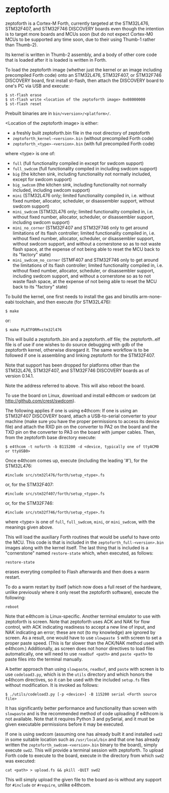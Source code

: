 # zeptoforth

zeptoforth is a Cortex-M Forth, currently targeted at the STM32L476, STM32F407, and STM32F746 DISCOVERY boards even though the intention is to target more boards and MCUs soon (but do not expect Cortex-M0 MCUs to be supported any time soon, due to their using Thumb-1 rather than Thumb-2).

Its kernel is written in Thumb-2 assembly, and a body of other core code that is loaded after it is loaded is written in Forth.

To load the zeptoforth image (whether just the kernel or an image including precompiled Forth code) onto an STM32L476, STM32F407, or STM32F746 DISCOVERY board, first install st-flash, then attach the DISCOVERY board to one's PC via USB and execute:

    $ st-flash erase
    $ st-flash write <location of the zeptoforth image> 0x08000000
    $ st-flash reset

Prebuilt binaries are in `bin/<version>/<platform>/`.

\<Location of the zeptoforth image> is either:

* a freshly built zeptoforth.bin file in the root directory of zeptoforth
* `zeptoforth_kernel-<version>.bin` (without precompiled Forth code)
* `zeptoforth_<type>-<version>.bin` (with full precompiled Forth code)

where \<type> is one of:

* `full` (full functionality compiled in except for swdcom support)
* `full_swdcom` (full functionality compiled in including swdcom support)
* `big` (the kitchen sink, including functionality not normally included, except for swdcom support)
* `big_swdcom` (the kitchen sink, including functionality not normally included, including swdcom support)
* `mini` (STM32L476 only; limited functionality compiled in, i.e. without fixed number, allocator, scheduler, or disassembler support, without swdcom support)
* `mini_swdcom` (STM32L476 only; limited functionality compiled in, i.e. without fixed number, allocator, scheduler, or disassembler support, including swdcom support)
* `mini_no_corner` (STM32F407 and STM32F746 only to get around limitations of its flash controller; limited functionality compiled in, i.e. without fixed number, allocator, scheduler, or disassembler support, without swdcom support, and without a cornerstone so as to not waste flash space, at the expense of not being able to reset the MCU back to its "factory" state)
* `mini_swdcom_no_corner` (STMF407 and STM32F746 only to get around the limitations of its flash controller; limited functionality compiled in, i.e. without fixed number, allocator, scheduler, or disassembler support, including swdcom support, and without a cornerstone so as to not waste flash space, at the expense of not being able to reset the MCU back to its "factory" state)

To build the kernel, one first needs to install the gas and binutils arm-none-eabi toolchain, and then execute (for STM32L476):

    $ make

or:

    $ make PLATFORM=stm32l476

This will build a zeptoforth.<platform>.bin and a zeptoforth.<platform>.elf file; the zeptoforth.<platform>.elf file is of use if one wishes to do source debugging with gdb of the zeptoforth kernel, otherwise disregard it. The same workflow is to be followed if one is assembling and linking zeptoforth for the STM32F407.

Note that support has been dropped for platforms other than the STM32L476, STM32F407, and STM32F746 DISCOVERY boards as of version 0.14.1.

Note the address referred to above. This will also reboot the board.

To use the board on Linux, download and install e4thcom or swdcom (at http://github.com/crest/swdcom).

The following applies if one is using e4thcom: If one is using an STM32F407 DISCOVERY board, attach a USB-to-serial converter to your machine (make sure you have the proper permissions to access its device file) and attach the RXD pin on the converter to PA2 on the board and the TXD pin on the converter to PA3 on the board with jumper cables. Then, from the zeptoforth base directory execute:

    $ e4thcom -t noforth -b B115200 -d <device, typically one of ttyACM0 or ttyUSB0>

Once e4thcom comes up, execute (including the leading '#'), for the STM32L476:

    #include src/stm32l476/forth/setup_<type>.fs

or, for the STM32F407:

    #include src/stm32f407/forth/setup_<type>.fs

or, for the STM32F746:

    #include src/stm32f746/forth/setup_<type>.fs

where \<type> is one of `full`, `full_swdcom`, `mini`, or `mini_swdcom`, with the meanings given above.

This will load the auxiliary Forth routines that would be useful to have onto the MCU. This code is that is included in the `zeptoforth_full-<version>.bin` images along with the kernel itself. The last thing that is included is a "cornerstone" named `restore-state` which, when executed, as follows:

    restore-state

erases everyting compiled to Flash afterwards and then does a warm restart.

To do a warm restart by itself (which now does a full reset of the hardware, unlike previously where it only reset the zeptoforth software), execute the following:

    reboot

Note that e4thcom is Linux-specific. Another terminal emulator to use with zeptoforth is screen. Note that zeptoforth uses ACK and NAK for flow control, with ACK indicating readiness to accept a new line of input, and NAK indicating an error; these are not (to my knowledge) are ignored by screen. As a result, one would  have to use `slowpaste 5` with screen to set a proper paste speed. (This is far slower than the ACK/NAK method used with e4thcom.) Additionally, as screen does not honor directives to load files automatically, one will need to use `readbuf <path>` and `paste <path>` to paste files into the terminal manually.

A better approach than using `slowpaste`, `readbuf`, and `paste` with screen is to use `codeload3.py`, which is in the `utils` directory and which honors the e4thcom directives, so it can be used with the included `setup.fs` files without modification. It is invoked as follows:

    $ ./utils/codeload3.py [-p <device>] -B 115200 serial <Forth source file>

It has significantly better performance and functionality than screen with `slowpaste` and is the recommended method of code uploading if e4thcom is not available. Note that it requires Python 3 and pySerial, and it must be given executable permissions before it may be executed.

If one is using swdcom (assuming one has already built it and installed `swd2` in some suitable location such as `/usr/local/bin` and that one has already written the `zeptoforth_swdcom-<version>.bin` binary to the board), simply execute `swd2`. This will provide a terminal session with zeptoforth. To upload Forth code to execute to the board, execute in the directory from which `swd2` was executed:

    cat <path> > upload.fs && pkill -QUIT swd2

This will simply upload the given file to the board as-is without any support for `#include` or `#require`, unlike e4thcom.
